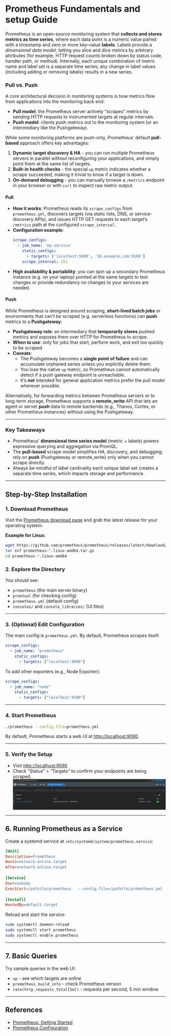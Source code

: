 # Prometheus Fundamentals and setup Guide

Prometheus is an open-source monitoring system that **collects and stores metrics as time series**, where each data point is a numeric value paired with a timestamp and zero or more key–value **labels**.  Labels provide a _dimensional data model_, letting you slice and dice metrics by arbitrary attributes (for example, HTTP request counts broken down by status code, handler path, or method).  Internally, each unique combination of metric name and label set is a separate time series; any change in label values (including adding or removing labels) results in a new series.

### Pull vs. Push

A core architectural decision in monitoring systems is how metrics flow from applications into the monitoring back end:

- **Pull model**: the Prometheus server actively “scrapes” metrics by sending HTTP requests to instrumented targets at regular intervals.  
- **Push model**: clients push metrics out to the monitoring system (or an intermediary like the Pushgateway).  

While some monitoring platforms are push-only, Prometheus’ default **pull-based** approach offers key advantages:  
1. **Dynamic target discovery & HA** - you can run multiple Prometheus servers in parallel without reconfiguring your applications, and simply point them at the same list of targets.  
2. **Built-in health checks** - the special `up` metric indicates whether a scrape succeeded, making it trivial to know if a target is down.  
3. **On-demand debugging** - you can manually browse a `/metrics` endpoint in your browser or with `curl` to inspect raw metric output.

#### Pull

- **How it works**: Prometheus reads its `scrape_configs` from `prometheus.yml`, discovers targets (via static lists, DNS, or service-discovery APIs), and issues HTTP GET requests to each target’s `/metrics` path at the configured `scrape_interval`.  
- **Configuration example**:
  ```yaml
  scrape_configs:
    - job_name: 'my-service'
      static_configs:
        - targets: ['localhost:9100', 'db.example.com:9100']
      scrape_interval: 15s
  ```
- **High availability & portability**: you can spin up a secondary Prometheus instance (e.g. on your laptop) pointed at the same targets to test changes or provide redundancy no changes to your services are needed.

#### Push

While Prometheus is designed around scraping, **short-lived batch jobs** or environments that can’t be scraped (e.g. serverless functions) can **push** metrics to a **Pushgateway**:

- **Pushgateway role**: an intermediary that **temporarily stores** pushed metrics and exposes them over HTTP for Prometheus to scrape.  
- **When to use**: only for jobs that start, perform work, and exit too quickly to be scraped.  
- **Caveats**:  
  - The Pushgateway becomes a **single point of failure** and can accumulate orphaned series unless you explicitly delete them.  
  - You lose the native `up` metric, so Prometheus cannot automatically detect if a push gateway endpoint is unreachable.  
  - It’s **not** intended for general application metrics prefer the pull model wherever possible.

Alternatively, for forwarding metrics between Prometheus servers or to long-term storage, Prometheus supports a **remote_write** API that lets an agent or server **push** data to remote backends (e.g., Thanos, Cortex, or other Prometheus instances) without using the Pushgateway.

---

### Key Takeaways

- Prometheus’ **dimensional time series model** (metric + labels) powers expressive querying and aggregation via PromQL.  
- The **pull-based** scrape model simplifies HA, discovery, and debugging; rely on **push** (Pushgateway or remote_write) only when you cannot scrape directly.  
- Always be mindful of label cardinality each unique label set creates a separate time series, which impacts storage and performance.

---

## Step-by-Step Installation

### 1. Download Prometheus

Visit the [Prometheus download page](https://prometheus.io/download/) and grab the latest release for your operating system.

**Example for Linux:**
```bash
wget https://github.com/prometheus/prometheus/releases/latest/download/prometheus-*.linux-amd64.tar.gz
tar xvf prometheus-*.linux-amd64.tar.gz
cd prometheus-*.linux-amd64
```

### 2. Explore the Directory

You should see:
- `prometheus` (the main server binary)
- `promtool` (for checking config)
- `prometheus.yml` (default config)
- `consoles/` and `console_libraries/` (UI files)

---

### 3. (Optional) Edit Configuration

The main config is `prometheus.yml`. By default, Prometheus scrapes itself:

```yaml
scrape_configs:
  - job_name: "prometheus"
    static_configs:
      - targets: ["localhost:9090"]
```

To add other exporters (e.g., Node Exporter):

```yaml
scrape_configs:
  - job_name: "node"
    static_configs:
      - targets: ["localhost:9100"]
```

---

### 4. Start Prometheus

```bash
./prometheus --config.file=prometheus.yml
```

By default, Prometheus starts a web UI at [http://localhost:9090](http://localhost:9090).

---

### 5. Verify the Setup

- Visit [http://localhost:9090](http://localhost:9090)
- Check “Status” > “Targets” to confirm your endpoints are being scraped.
![Prometheus](../img/prometheus.png)

---

## 6. Running Prometheus as a Service

Create a systemd service at `/etc/systemd/system/prometheus.service`:

```ini
[Unit]
Description=Prometheus
Wants=network-online.target
After=network-online.target

[Service]
User=nobody
ExecStart=/path/to/prometheus   --config.file=/path/to/prometheus.yml   --storage.tsdb.path=/path/to/data

[Install]
WantedBy=default.target
```
Reload and start the service:
```bash
sudo systemctl daemon-reload
sudo systemctl start prometheus
sudo systemctl enable prometheus
```

---

## 7. Basic Queries

Try sample queries in the web UI:
- `up` - see which targets are online
- `prometheus_build_info` - check Prometheus version
- `rate(http_requests_total[5m])` - requests per second, 5 min window

---

## References

- [Prometheus: Getting Started](https://prometheus.io/docs/introduction/first_steps/)
- [Prometheus Configuration](https://prometheus.io/docs/prometheus/latest/configuration/configuration/)

